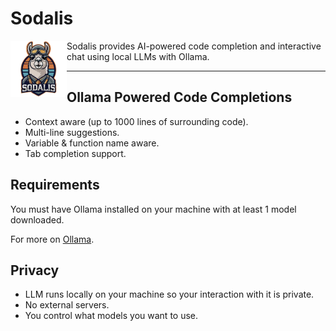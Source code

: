 # Sodalis 


<img src="media/sodalis-icon.png" style="width: 90px; height: 90px; float :left" />
Sodalis provides AI-powered code completion and interactive chat using local LLMs with Ollama.
<br style="clear:right; margin-bottom: 2em;" />

---
## Ollama Powered Code Completions

- Context aware (up to 1000 lines of surrounding code).
- Multi-line suggestions.
- Variable & function name aware.
- Tab completion support.

## Requirements

You must have Ollama installed on your machine with at least 1 model downloaded.

For more on [Ollama](https://ollama.com/).

## Privacy

- LLM runs locally on your machine so your interaction with it is private.
- No external servers.
- You control what models you want to use.
